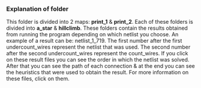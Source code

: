 ### Explanation of folder
This folder is divided into 2 maps: **print_1** & **print_2**. Each of these folders is divided into **a_star** &  **hillclimb**.
These folders contain the results obtained from running the program depending on which netlist you choose. An example of a result can be: netlist_1_719.
The first number after the first undercount_wires represent the netlist that was used. The second number after the second undercount_wires represent the count_wires. 
If you click on these result files you can see the order in which the netlist was solved. After that you can see the path of each connection & at the end you can see the heuristics that were used to obtain the result.
For more information on these files, click on them.